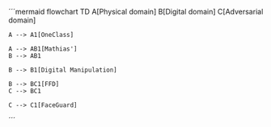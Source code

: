 ´´´mermaid
flowchart TD
    A[Physical domain]
    B[Digital domain]
    C[Adversarial domain]

    A --> A1[OneClass]

    A --> AB1[Mathias']
    B --> AB1

    B --> B1[Digital Manipulation]
    
    B --> BC1[FFD]
    C --> BC1

    C --> C1[FaceGuard]
´´´
